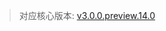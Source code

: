 > 对应核心版本: [v3.0.0.preview.14.0](https://github.com/ForteScarlet/simpler-robot/releases/tag/v3.0.0.preview.14.0)


